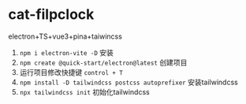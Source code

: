 # cat-filpclock
electron+TS+vue3+pina+taiwincss


1. `npm i electron-vite -D` 安装
2. `npm create @quick-start/electron@latest` 创建项目
3.  运行项目修改快捷键 `control + T`
4. `npm install -D tailwindcss postcss autoprefixer` 安装tailwindcss
5. `npx tailwindcss init` 初始化tailwindcss